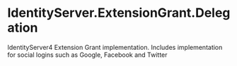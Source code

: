 # IdentityServer.ExtensionGrant.Delegation
IdentityServer4 Extension Grant implementation. Includes implementation for social logins such as Google, Facebook and Twitter
